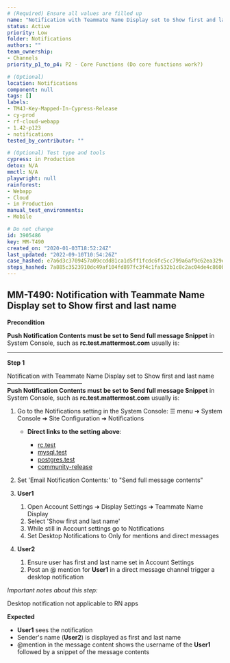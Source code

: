 ```yaml
---
# (Required) Ensure all values are filled up
name: "Notification with Teammate Name Display set to Show first and last name"
status: Active
priority: Low
folder: Notifications
authors: ""
team_ownership:
- Channels
priority_p1_to_p4: P2 - Core Functions (Do core functions work?)

# (Optional)
location: Notifications
component: null
tags: []
labels:
- TM4J-Key-Mapped-In-Cypress-Release
- cy-prod
- rf-cloud-webapp
- 1.42-p123
- notifications
tested_by_contributor: ""

# (Optional) Test type and tools
cypress: in Production
detox: N/A
mmctl: N/A
playwright: null
rainforest:
- Webapp
- Cloud
- in Production
manual_test_environments:
- Mobile

# Do not change
id: 3905486
key: MM-T490
created_on: "2020-01-03T18:52:24Z"
last_updated: "2022-09-10T10:54:26Z"
case_hashed: e7a6d3c3709457a09ccdd81ca1d5ff1fcdc6fc5cc799a6af9c62ea329ef59878a0f9f9acb045ab03e61c3ea721974c84
steps_hashed: 7a885c3523910dc49af104fd897fc3f4c1fa532b1c8c2ac04de4c860b5dfe97c8a6e2d7177422728aa035bcf217371cf
---
```


<!-- (Auto-generated) Based on frontmatter's "key" and "name" -->

## MM-T490: Notification with Teammate Name Display set to Show first and last name

**Precondition**

**Push Notification Contents must be set to Send full message Snippet** in System Console, such as **rc.test.mattermost.com** usually is:

---

**Step 1**

Notification with Teammate Name Display set to Show first and last name\
–––––––––––––––––––––––––\
**Push Notification Contents must be set to Send full message Snippet** in System Console, such as **rc.test.mattermost.com** usually is:

1. Go to the Notifications setting in the System Console: ☰ menu ➜ System Console ➜ Site Configuration ➜ Notifications

   - **Direct links to the setting above**:

     - [rc.test](https://rc.test.mattermost.com/admin_console/environment/notifications)
     - [mysql.test](https://mysql.test.mattermost.com/admin_console/environment/notifications)
     - [postgres.test](https://postgres.test.mattermost.com/admin_console/environment/notifications)
     - [community-release](https://community-release.mattermost.com/admin_console/environment/notifications)

2. Set 'Email Notification Contents:' to "Send full message contents"

3. **User1**

   1. Open Account Settings ➜ Display Settings ➜ Teammate Name Display
   2. Select 'Show first and last name'
   3. While still in Account settings go to Notifications
   4. Set Desktop Notifications to Only for mentions and direct messages

4. **User2**

   1. Ensure user has first and last name set in Account Settings
   2. Post an @ mention for **User1** in a direct message channel trigger a desktop notification

_Important notes about this step:_

Desktop notification not applicable to RN apps

**Expected**

- **User1** sees the notification
- Sender's name (**User2**) is displayed as first and last name
- @mention in the message content shows the username of the **User1** followed by a snippet of the message contents

